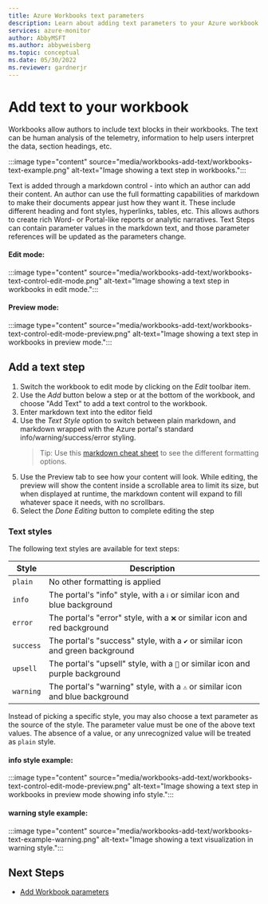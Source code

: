 ```yaml
---
title: Azure Workbooks text parameters
description: Learn about adding text parameters to your Azure workbook.
services: azure-monitor
author: AbbyMSFT
ms.author: abbyweisberg
ms.topic: conceptual
ms.date: 05/30/2022
ms.reviewer: gardnerjr
---
```


# Add text to your workbook 

Workbooks allow authors to include text blocks in their workbooks. The text can be human analysis of the telemetry, information to help users interpret the data, section headings, etc. 

:::image type="content" source="media/workbooks-add-text/workbooks-text-example.png" alt-text="Image showing a text step in workbooks.":::

Text is added through a markdown control - into which an author can add their content. An author can use the full formatting capabilities of markdown to make their documents appear just how they want it. These include different heading and font styles, hyperlinks, tables, etc. This allows authors to create rich Word- or Portal-like reports or analytic narratives.  Text Steps can contain parameter values in the markdown text, and those parameter references will be updated as the parameters change.

#### Edit mode:
:::image type="content" source="media/workbooks-add-text/workbooks-text-control-edit-mode.png" alt-text="Image showing a text step in workbooks in edit mode.":::

#### Preview mode:
:::image type="content" source="media/workbooks-add-text/workbooks-text-control-edit-mode-preview.png" alt-text="Image showing a text step in workbooks in preview mode.":::

## Add a text step
1. Switch the workbook to edit mode by clicking on the _Edit_ toolbar item.
2. Use the _Add_ button below a step or at the bottom of the workbook, and choose "Add Text" to add a text control to the workbook. 
3. Enter markdown text into the editor field
4. Use the _Text Style_ option to switch between plain markdown, and markdown wrapped with the Azure portal's standard info/warning/success/error styling.
   > Tip: Use this [markdown cheat sheet](https://github.com/adam-p/markdown-here/wiki/Markdown-Cheatsheet) to see the different formatting options.
5. Use the Preview tab to see how your content will look. While editing, the preview will show the content inside a scrollable area to limit its size, but when displayed at runtime, the markdown content will expand to fill whatever space it needs, with no scrollbars.
6. Select the _Done Editing_ button to complete editing the step

### Text styles
The following text styles are available for text steps:

| Style     | Description                                                                             |
| --------- | --------------------------------------------------------------------------------------- |
| `plain`   | No other formatting is applied                                                     |
| `info`    | The portal's "info" style, with a `ℹ` or similar icon and blue background     |
| `error`   | The portal's "error" style, with a `❌` or similar icon and red background     |
| `success` | The portal's "success" style, with a `✔` or similar icon and green background |
| `upsell`  | The portal's "upsell" style, with a `🚀` or similar icon and purple background  |
| `warning` | The portal's "warning" style, with a `⚠` or similar icon and blue background  |


Instead of picking a specific style, you may also choose a text parameter as the source of the style. The parameter value must be one of the above text values. The absence of a value, or any unrecognized value will be treated as `plain` style.

#### info style example:
:::image type="content" source="media/workbooks-add-text/workbooks-text-control-edit-mode-preview.png" alt-text="Image showing a text step in workbooks in preview mode showing info style.":::

#### warning style example:
:::image type="content" source="media/workbooks-add-text/workbooks-text-example-warning.png" alt-text="Image showing a text visualization in warning style.":::

## Next Steps
- [Add Workbook parameters](workbooks-parameters.md)